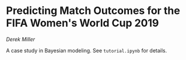 # Predicting Match Outcomes for the FIFA Women's World Cup 2019
*Derek Miller*

A case study in Bayesian modeling. See ```tutorial.ipynb``` for details.
